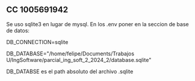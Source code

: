 ## CC 1005691942

Se uso sqlite3 en lugar de mysql. En los .env poner en la seccion de base de datos:


DB_CONNECTION=sqlite

DB_DATABASE="/home/felipe/Documents/Trabajos U/IngSoftware/parcial_ing_soft_2_2024_2/database.sqlite"

DB_DATABSE es el path absoluto del archivo .sqlite